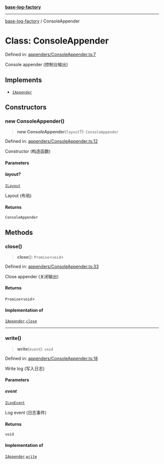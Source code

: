 [**base-log-factory**](../index.md)

***

[base-log-factory](../index.md) / ConsoleAppender

# Class: ConsoleAppender

Defined in: [appenders/ConsoleAppender.ts:7](https://github.com/fengxinming/log-base/blob/91b255be28ea77ad9d32ba66866f8cc509fce400/src/appenders/ConsoleAppender.ts#L7)

Console appender (控制台输出)

## Implements

- [`IAppender`](../interfaces/IAppender.md)

## Constructors

### new ConsoleAppender()

> **new ConsoleAppender**(`layout`?): `ConsoleAppender`

Defined in: [appenders/ConsoleAppender.ts:12](https://github.com/fengxinming/log-base/blob/91b255be28ea77ad9d32ba66866f8cc509fce400/src/appenders/ConsoleAppender.ts#L12)

Constructor (构造函数)

#### Parameters

##### layout?

[`ILayout`](../interfaces/ILayout.md)

Layout (布局)

#### Returns

`ConsoleAppender`

## Methods

### close()

> **close**(): `Promise`\<`void`\>

Defined in: [appenders/ConsoleAppender.ts:33](https://github.com/fengxinming/log-base/blob/91b255be28ea77ad9d32ba66866f8cc509fce400/src/appenders/ConsoleAppender.ts#L33)

Close appender (关闭输出)

#### Returns

`Promise`\<`void`\>

#### Implementation of

[`IAppender`](../interfaces/IAppender.md).[`close`](../interfaces/IAppender.md#close)

***

### write()

> **write**(`event`): `void`

Defined in: [appenders/ConsoleAppender.ts:18](https://github.com/fengxinming/log-base/blob/91b255be28ea77ad9d32ba66866f8cc509fce400/src/appenders/ConsoleAppender.ts#L18)

Write log (写入日志)

#### Parameters

##### event

[`ILogEvent`](../interfaces/ILogEvent.md)

Log event (日志事件)

#### Returns

`void`

#### Implementation of

[`IAppender`](../interfaces/IAppender.md).[`write`](../interfaces/IAppender.md#write)
